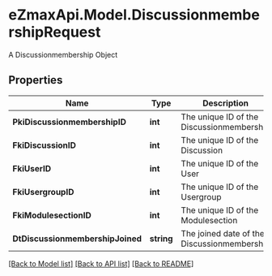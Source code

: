 # eZmaxApi.Model.DiscussionmembershipRequest
A Discussionmembership Object

## Properties

Name | Type | Description | Notes
------------ | ------------- | ------------- | -------------
**PkiDiscussionmembershipID** | **int** | The unique ID of the Discussionmembership | [optional] 
**FkiDiscussionID** | **int** | The unique ID of the Discussion | 
**FkiUserID** | **int** | The unique ID of the User | [optional] 
**FkiUsergroupID** | **int** | The unique ID of the Usergroup | [optional] 
**FkiModulesectionID** | **int** | The unique ID of the Modulesection | [optional] 
**DtDiscussionmembershipJoined** | **string** | The joined date of the Discussionmembership | 

[[Back to Model list]](../README.md#documentation-for-models) [[Back to API list]](../README.md#documentation-for-api-endpoints) [[Back to README]](../README.md)


